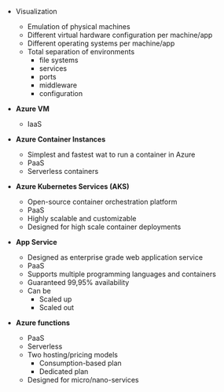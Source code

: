 - Visualization
    - Emulation of physical machines 
    - Different virtual hardware configuration per machine/app
    - Different operating systems per machine/app
    - Total separation of environments
        - file systems
        - services
        - ports
        - middleware
        - configuration
        
- **Azure VM**
    -  IaaS
    
- **Azure Container Instances**
    - Simplest and fastest wat to run a container in Azure
    - PaaS
    - Serverless containers
    
- **Azure Kubernetes Services (AKS)**
    - Open-source container orchestration platform
    - PaaS
    - Highly scalable and customizable
    - Designed for high scale container deployments
    
- **App Service**
    - Designed as enterprise grade web application service
    - PaaS
    - Supports multiple programming languages and containers
    - Guaranteed 99,95% availability
    - Can be
        - Scaled up
        - Scaled out 

- **Azure functions**
    - PaaS 
    - Serverless
    - Two hosting/pricing models
        - Consumption-based plan
        - Dedicated plan
    - Designed for micro/nano-services      